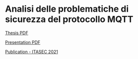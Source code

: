 # Analisi delle problematiche di sicurezza del protocollo MQTT

[Thesis PDF](https://github.com/aedoardo/bachelor-degree-thesis/blob/main/thesis.pdf)

[Presentation PDF](https://github.com/aedoardo/bachelor-degree-thesis/blob/main/slides/Presentazione.pdf)

[Publication - ITASEC 2021](http://ceur-ws.org/Vol-2940/paper40.pdf)
